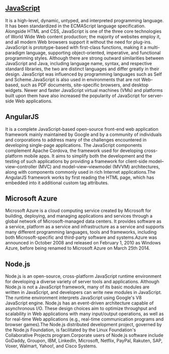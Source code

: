 <html>
<body >
<h2><u>JavaScript</u></h2> 
It is a high-level, dynamic, untyped, and interpreted programming language. It has been standardized in the ECMAScript language specification. Alongside HTML and CSS, JavaScript is one of the three core technologies of World Wide Web content production; the majority of websites employ it, and all modern Web browsers support it without the need for plug-ins. JavaScript is prototype-based with first-class functions, making it a multi-paradigm language, supporting object-oriented, imperative, and functional programming styles.   Although there are strong outward similarities between JavaScript and Java, including language name, syntax, and respective standard libraries, the two are distinct languages and differ greatly in their design. JavaScript was influenced by programming languages such as Self and Scheme.JavaScript is also used in environments that are not Web-based, such as PDF documents, site-specific browsers, and desktop widgets. Newer and faster JavaScript virtual machines (VMs) and platforms built upon them have also increased the popularity of JavaScript for server-side Web applications. 

<h2>AngularJS</h2>
 It is a complete JavaScript-based open-source front-end web application framework mainly maintained by Google and by a community of individuals and corporations to address many of the challenges encountered in developing single-page applications. The JavaScript components complement Apache Cordova, the framework used for developing cross-platform mobile apps. It aims to simplify both the development and the testing of such applications by providing a framework for client-side model–view–controller (MVC) and model–view–viewmodel (MVVM) architectures, along with components commonly used in rich Internet applications.The AngularJS framework works by first reading the HTML page, which has embedded into it additional custom tag attributes. 

<h2>Microsoft Azure</h2>
Microsoft Azure is a cloud computing service created by Microsoft for building, deploying, and managing applications and services through a global network of Microsoft-managed data centers. It provides software as a service, platform as a service and infrastructure as a service and supports many different programming languages, tools and frameworks, including both Microsoft-specific and third-party software and systems.Azure was announced in October 2008 and released on February 1, 2010 as Windows Azure, before being renamed to Microsoft Azure on March 25th 2014.

<h2>Node.js</h2>
Node.js is an open-source, cross-platform JavaScript runtime environment for developing a diverse variety of server tools and applications. Although Node.js is not a JavaScript framework, many of its basic modules are written in JavaScript, and developers can write new modules in JavaScript. The runtime environment interprets JavaScript using Google's V8 JavaScript engine.
Node.js has an event-driven architecture capable of asynchronous I/O. These design choices aim to optimize throughput and scalability in Web applications with many input/output operations, as well as for real-time Web applications (e.g., real-time communication programs and browser games).The Node.js distributed development project, governed by the Node.js Foundation, is facilitated by the Linux Foundation's Collaborative Projects program.Corporate users of Node.js software include GoDaddy, Groupon, IBM, LinkedIn, Microsoft, Netflix, PayPal, Rakuten, SAP, Voxer, Walmart, Yahoo!, and Cisco Systems.
</body>
</html>
